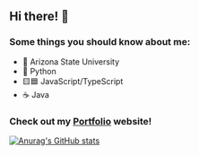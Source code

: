 ## Hi there! 👋

### Some things you should know about me:
- 🏫 Arizona State University
- 🐍 Python
- 🟨🟦 JavaScript/TypeScript
- ☕ Java

### Check out my [Portfolio](https://www.joeyholm.com) website!

[![Anurag's GitHub stats](https://github-readme-stats.vercel.app/api?username=Hololm)](https://github.com/anuraghazra/github-readme-stats)
